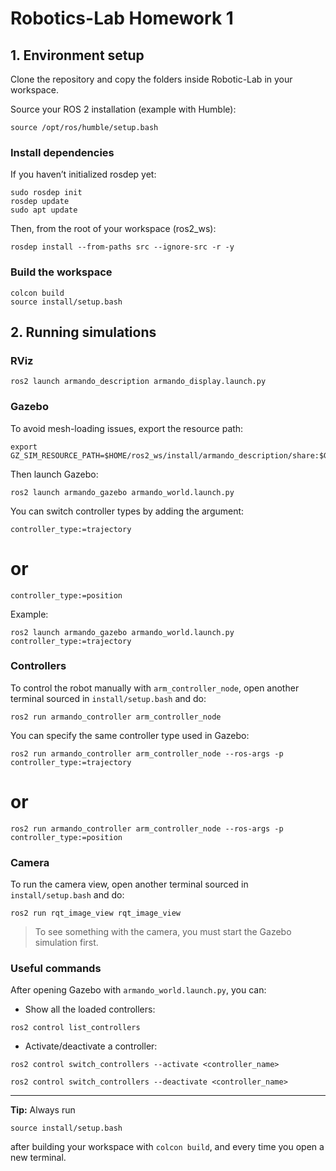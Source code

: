 

# Robotics-Lab Homework 1

## 1. Environment setup

Clone the repository and copy the folders inside Robotic-Lab in your workspace.

Source your ROS 2 installation (example with Humble):

```
source /opt/ros/humble/setup.bash
```

### Install dependencies

If you haven’t initialized rosdep yet:

```
sudo rosdep init
rosdep update
sudo apt update
```

Then, from the root of your workspace (ros2_ws):

```
rosdep install --from-paths src --ignore-src -r -y
```

### Build the workspace

```
colcon build
source install/setup.bash
```

## 2. Running simulations

### RViz

```
ros2 launch armando_description armando_display.launch.py
```

### Gazebo

To avoid mesh-loading issues, export the resource path:

```
export GZ_SIM_RESOURCE_PATH=$HOME/ros2_ws/install/armando_description/share:$GZ_SIM_RESOURCE_PATH
```

Then launch Gazebo:

```
ros2 launch armando_gazebo armando_world.launch.py
```

You can switch controller types by adding the argument:

```
controller_type:=trajectory
```
# or
```
controller_type:=position
```

Example:

```
ros2 launch armando_gazebo armando_world.launch.py controller_type:=trajectory
```

### Controllers

To control the robot manually with `arm_controller_node`, open another terminal sourced in `install/setup.bash` and do:

```
ros2 run armando_controller arm_controller_node
```

You can specify the same controller type used in Gazebo:

```
ros2 run armando_controller arm_controller_node --ros-args -p controller_type:=trajectory
```
# or
```
ros2 run armando_controller arm_controller_node --ros-args -p controller_type:=position
```

### Camera

To run the camera view, open another terminal sourced in `install/setup.bash` and do:

```
ros2 run rqt_image_view rqt_image_view
```

> To see something with the camera, you must start the Gazebo simulation first.

### Useful commands

After opening Gazebo with `armando_world.launch.py`, you can:

* Show all the loaded controllers:

```
ros2 control list_controllers
```

* Activate/deactivate a controller:

```
ros2 control switch_controllers --activate <controller_name>
```
```
ros2 control switch_controllers --deactivate <controller_name>
```

---

**Tip:** Always run

```
source install/setup.bash
```

after building your workspace with `colcon build`, and every time you open a new terminal.

